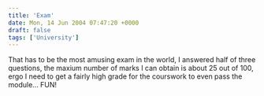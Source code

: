 ```yaml
---
title: 'Exam'
date: Mon, 14 Jun 2004 07:47:20 +0000
draft: false
tags: ['University']
---
```


That has to be the most amusing exam in the world, I answered half of three questions, the maxium number of marks I can obtain is about 25 out of 100, ergo I need to get a fairly high grade for the courswork to even pass the module... FUN!